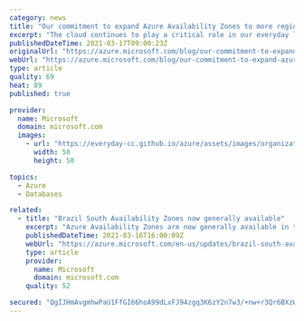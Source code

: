 ```yaml
---
category: news
title: "Our commitment to expand Azure Availability Zones to more regions"
excerpt: "The cloud continues to play a critical role in our everyday lives. Our customers range from classrooms and small businesses to critical life and safety services and Fortune 500 companies."
publishedDateTime: 2021-03-17T09:00:23Z
originalUrl: "https://azure.microsoft.com/blog/our-commitment-to-expand-azure-availability-zones-to-more-regions/"
webUrl: "https://azure.microsoft.com/blog/our-commitment-to-expand-azure-availability-zones-to-more-regions/"
type: article
quality: 69
heat: 89
published: true

provider:
  name: Microsoft
  domain: microsoft.com
  images:
    - url: "https://everyday-cc.github.io/azure/assets/images/organizations/microsoft.com-50x50.jpg"
      width: 50
      height: 50

topics:
  - Azure
  - Databases

related:
  - title: "Brazil South Availability Zones now generally available"
    excerpt: "Azure Availability Zones are now generally available in the Brazil South region. These three new zones provide customers with options for additional resiliency and tolerance to infrastructure impact."
    publishedDateTime: 2021-03-16T16:00:09Z
    webUrl: "https://azure.microsoft.com/en-us/updates/brazil-south-availability-zones-now-generally-available/"
    type: article
    provider:
      name: Microsoft
      domain: microsoft.com
    quality: 52

secured: "QgIJHmAvgmhwPaU1FfGI66hoA99dLxFJ94zgq3K6zY2n7w3/+nw+r3Qr6BXzW6QtqmWUEZ8fSLUUJJRBhgDIxOo7Adpsd3VzunXeIidjDXZxMsjrFu7R/kkG/5dG+nBPpjiW8JgO7Lb1IAwQ/9R5ISJ5pCaiYwDq356OlQv8R7F6hHax8PlUqnbYtW1qEbDYqk7EsdDtcKw4CimThhdnCT5RfGyBaW0A02gWJb7+Wf2WPvO/9z05Hi9DPG2WDwZAajBehIQfGi4FmyWrrziM5k20n3pplraJLbEEhCxsphvH9Ozabg056idvxg1oF1gHEcIEJ36khAFW+ge3YGvW0XqodEjFXqXoIwZL1Y/mRDo=;WXGld6aoTPWT0qxDoHw3HQ=="
---
```


